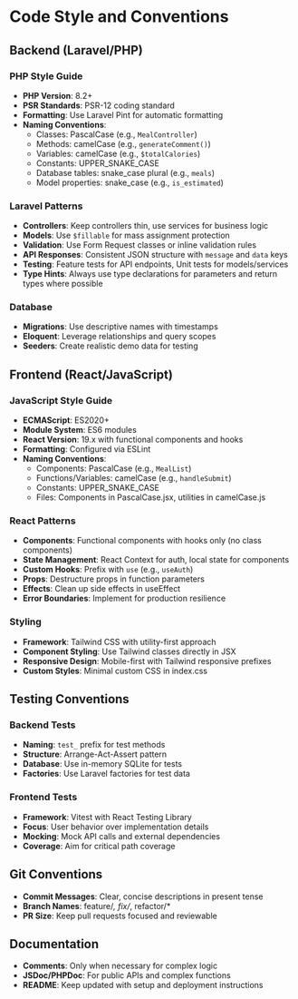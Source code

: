 # Code Style and Conventions

## Backend (Laravel/PHP)

### PHP Style Guide
- **PHP Version**: 8.2+
- **PSR Standards**: PSR-12 coding standard
- **Formatting**: Use Laravel Pint for automatic formatting
- **Naming Conventions**:
  - Classes: PascalCase (e.g., `MealController`)
  - Methods: camelCase (e.g., `generateComment()`)
  - Variables: camelCase (e.g., `$totalCalories`)
  - Constants: UPPER_SNAKE_CASE
  - Database tables: snake_case plural (e.g., `meals`)
  - Model properties: snake_case (e.g., `is_estimated`)

### Laravel Patterns
- **Controllers**: Keep controllers thin, use services for business logic
- **Models**: Use `$fillable` for mass assignment protection
- **Validation**: Use Form Request classes or inline validation rules
- **API Responses**: Consistent JSON structure with `message` and `data` keys
- **Testing**: Feature tests for API endpoints, Unit tests for models/services
- **Type Hints**: Always use type declarations for parameters and return types where possible

### Database
- **Migrations**: Use descriptive names with timestamps
- **Eloquent**: Leverage relationships and query scopes
- **Seeders**: Create realistic demo data for testing

## Frontend (React/JavaScript)

### JavaScript Style Guide
- **ECMAScript**: ES2020+
- **Module System**: ES6 modules
- **React Version**: 19.x with functional components and hooks
- **Formatting**: Configured via ESLint
- **Naming Conventions**:
  - Components: PascalCase (e.g., `MealList`)
  - Functions/Variables: camelCase (e.g., `handleSubmit`)
  - Constants: UPPER_SNAKE_CASE
  - Files: Components in PascalCase.jsx, utilities in camelCase.js

### React Patterns
- **Components**: Functional components with hooks only (no class components)
- **State Management**: React Context for auth, local state for components
- **Custom Hooks**: Prefix with `use` (e.g., `useAuth`)
- **Props**: Destructure props in function parameters
- **Effects**: Clean up side effects in useEffect
- **Error Boundaries**: Implement for production resilience

### Styling
- **Framework**: Tailwind CSS with utility-first approach
- **Component Styling**: Use Tailwind classes directly in JSX
- **Responsive Design**: Mobile-first with Tailwind responsive prefixes
- **Custom Styles**: Minimal custom CSS in index.css

## Testing Conventions

### Backend Tests
- **Naming**: `test_` prefix for test methods
- **Structure**: Arrange-Act-Assert pattern
- **Database**: Use in-memory SQLite for tests
- **Factories**: Use Laravel factories for test data

### Frontend Tests
- **Framework**: Vitest with React Testing Library
- **Focus**: User behavior over implementation details
- **Mocking**: Mock API calls and external dependencies
- **Coverage**: Aim for critical path coverage

## Git Conventions
- **Commit Messages**: Clear, concise descriptions in present tense
- **Branch Names**: feature/*, fix/*, refactor/*
- **PR Size**: Keep pull requests focused and reviewable

## Documentation
- **Comments**: Only when necessary for complex logic
- **JSDoc/PHPDoc**: For public APIs and complex functions
- **README**: Keep updated with setup and deployment instructions